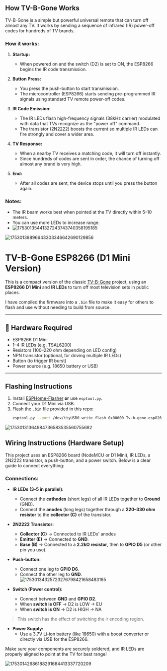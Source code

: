 ## How TV-B-Gone Works

TV-B-Gone is a simple but powerful universal remote that can turn off almost any TV. It works by sending a sequence of infrared (IR) power-off codes for hundreds of TV brands.

### How it works:

1. **Startup:**
   - When powered on and the switch (D2) is set to ON, the ESP8266 begins the IR code transmission.

2. **Button Press:**
   - You press the push-button to start transmission.
   - The microcontroller (ESP8266) starts sending pre-programmed IR signals using standard TV remote power-off codes.

3. **IR Code Emission:**
   - The IR LEDs flash high-frequency signals (38kHz carrier) modulated with data that TVs recognize as the "power off" command.
   - The transistor (2N2222) boosts the current so multiple IR LEDs can fire strongly and cover a wider area.

4. **TV Response:**
   - When a nearby TV receives a matching code, it will turn off instantly.
   - Since hundreds of codes are sent in order, the chance of turning off almost any brand is very high.

5. **End:**
   - After all codes are sent, the device stops until you press the button again.

### Notes:
- The IR beam works best when pointed at the TV directly within 5–10 meters.
- You can use more LEDs to increase range.
- ![17530135441327243743740358195185](https://github.com/user-attachments/assets/7280942b-303a-4dad-8549-fc190c5ccf37)


![17530139896643303346642690129856](https://github.com/user-attachments/assets/a92286a6-2bbd-4462-aa94-4d83d74667e2)

# TV-B-Gone ESP8266 (D1 Mini Version)

This is a compact version of the classic [TV-B-Gone](https://github.com/adafruit/tvbgone) project, using an **ESP8266 D1 Mini** and **IR LEDs** to turn off most television sets in public places.

I have compiled the firmware into a `.bin` file to make it easy for others to flash and use without needing to build from source.

---

## 🔧 Hardware Required

- ESP8266 D1 Mini
- 1–4 IR LEDs (e.g. TSAL6200)
- Resistors (100–220 ohm depending on LED config)
- NPN transistor (optional, for driving multiple IR LEDs)
- Button (to trigger IR burst)
- Power source (e.g. 18650 battery or USB)

---

## Flashing Instructions

1. Install [ESPHome-Flasher](https://github.com/esphome/esphome-flasher/releases) **or** use `esptool.py`.
2. Connect your D1 Mini via USB.
3. Flash the `.bin` file provided in this repo:
   ```bash
   esptool.py --port /dev/ttyUSB0 write_flash 0x00000 Tv-b-gone-esp8266d1mini.bin
![17530131364984736583535560755682](https://github.com/user-attachments/assets/7a46a5fb-fa5d-435d-88ea-fd7c1f159004)
## Wiring Instructions (Hardware Setup)

This project uses an ESP8266 board (NodeMCU or D1 Mini), IR LEDs, a 2N2222 transistor, a push-button, and a power switch. Below is a clear guide to connect everything:

### Connections:

- **IR LEDs (3–5 in parallel):**
  - Connect the **cathodes** (short legs) of all IR LEDs together to **Ground** (GND).
  - Connect the **anodes** (long legs) together through a **220–330 ohm resistor** to the **collector (C)** of the transistor.

- **2N2222 Transistor:**
  - **Collector (C)** → Connected to IR LEDs' anodes 
  - **Emitter (E)** → Connected to **GND**.
  - **Base (B)** → Connected to a **2.2kΩ resistor**, then to **GPIO D5** (or other pin you use).

- **Push-button:**
  - Connect one leg to **GPIO D6**.
  - Connect the other leg to **GND**.
![17530134325723276798421658483165](https://github.com/user-attachments/assets/0d484c54-de27-4afb-9945-ed2bd0afdb0f)

- **Switch (Power control):**
  - Connect between **GND** and **GPIO D2**.
  - When **switch is OFF** → D2 is LOW → EU
  - When **switch is ON** → D2 is HIGH → NA

> This switch has the effect of switching the ir encoding region.

- **Power Supply:**
  - Use a 3.7V Li-ion battery (like 18650) with a boost converter or directly via USB for the ESP8266.

Make sure your components are securely soldered, and IR LEDs are properly aligned to point at the TV for best range!

![17530142686188291684413337720209](https://github.com/user-attachments/assets/fe7d8238-6677-49ec-9f20-539edf18623f)


